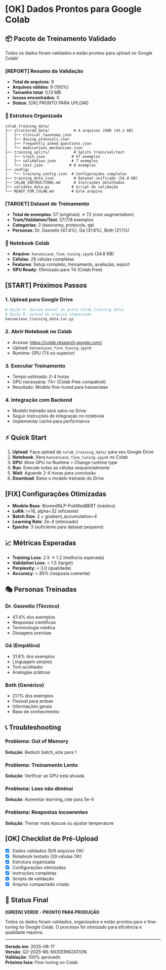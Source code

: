 # [OK] Dados Prontos para Google Colab

## 📦 Pacote de Treinamento Validado

Todos os dados foram validados e estão prontos para upload no Google Colab!

### [REPORT] Resumo da Validação

- **Total de arquivos**: 9
- **Arquivos válidos**: 9 (100%)
- **Tamanho total**: 0.13 MB
- **Issues encontrados**: 0
- **Status**: [OK] PRONTO PARA UPLOAD

### 📁 Estrutura Organizada

```
colab_training_data/
├── structured_data/           # 4 arquivos JSON (43.2 KB)
│   ├── clinical_taxonomy.json
│   ├── dosing_protocols.json
│   ├── frequently_asked_questions.json
│   └── medications_mechanisms.json
├── training_splits/           # Splits train/val/test
│   ├── train.json            # 57 exemplos
│   ├── validation.json       # 7 exemplos
│   └── test.json            # 8 exemplos
├── config/
│   └── training_config.json  # Configurações completas
├── training_data.json         # Dataset unificado (56.8 KB)
├── COLAB_INSTRUCTIONS.md      # Instruções detalhadas
├── validate_data.py          # Script de validação
└── READY_FOR_COLAB.md        # Este arquivo
```

### [TARGET] Dataset de Treinamento

- **Total de exemplos**: 57 (originais) -> 72 (com augmentation)
- **Train/Validation/Test**: 57/7/8 exemplos
- **Categorias**: 3 (taxonomy, protocols, qa)
- **Personas**: Dr. Gasnelio (47.4%), Gá (31.6%), Both (21.1%)

### 📱 Notebook Colab

- **Arquivo**: `hanseniase_fine_tuning.ipynb` (34.6 KB)
- **Células**: 29 células completas
- **Features**: Setup completo, treinamento, avaliação, export
- **GPU Ready**: Otimizado para T4 (Colab Free)

## [START] Próximos Passos

### 1. Upload para Google Drive
```bash
# Opção A: Upload manual da pasta colab_training_data/
# Opção B: Upload do arquivo compactado
hanseniase_training_data.tar.gz
```

### 2. Abrir Notebook no Colab
- Acesse: https://colab.research.google.com/
- Upload: `hanseniase_fine_tuning.ipynb`
- Runtime: GPU (T4 ou superior)

### 3. Executar Treinamento
- Tempo estimado: 2-4 horas
- GPU necessária: T4+ (Colab Free compatível)
- Resultado: Modelo fine-tuned para hanseníase

### 4. Integração com Backend
- Modelo treinado será salvo no Drive
- Seguir instruções de integração no notebook
- Implementar cache para performance

## ⚡ Quick Start

1. **Upload**: Faça upload de `colab_training_data/` para seu Google Drive
2. **Notebook**: Abra `hanseniase_fine_tuning.ipynb` no Colab
3. **GPU**: Ative GPU no Runtime > Change runtime type
4. **Run**: Execute todas as células sequencialmente
5. **Wait**: Aguarde 2-4 horas para conclusão
6. **Download**: Baixe o modelo treinado do Drive

## [FIX] Configurações Otimizadas

- **Modelo Base**: BiomedNLP-PubMedBERT (médico)
- **LoRA**: r=16, alpha=32 (eficiente)
- **Batch Size**: 2 + gradient_accumulation=4
- **Learning Rate**: 2e-4 (otimizado)
- **Epochs**: 3 (suficiente para dataset pequeno)

## 📈 Métricas Esperadas

- **Training Loss**: 2.5 -> 1.2 (melhoria esperada)
- **Validation Loss**: < 1.5 (target)
- **Perplexity**: < 3.0 (qualidade)
- **Accuracy**: > 85% (resposta coerente)

## 🎭 Personas Treinadas

### Dr. Gasnelio (Técnico)
- 47.4% dos exemplos
- Respostas científicas
- Terminologia médica
- Dosagens precisas

### Gá (Empático)
- 31.6% dos exemplos
- Linguagem simples
- Tom acolhedor
- Analogias práticas

### Both (Genérico)
- 21.1% dos exemplos
- Flexível para ambas
- Informações gerais
- Base de conhecimento

## 📞 Troubleshooting

### Problema: Out of Memory
**Solução**: Reduzir batch_size para 1

### Problema: Treinamento Lento
**Solução**: Verificar se GPU está ativada

### Problema: Loss não diminui
**Solução**: Aumentar learning_rate para 5e-4

### Problema: Respostas incoerentes
**Solução**: Treinar mais épocas ou ajustar temperature

## [OK] Checklist de Pré-Upload

- [x] Dados validados (9/9 arquivos OK)
- [x] Notebook testado (29 células OK)
- [x] Estrutura organizada
- [x] Configurações otimizadas
- [x] Instruções completas
- [x] Scripts de validação
- [x] Arquivo compactado criado

## 🎉 Status Final

**[GREEN] VERDE - PRONTO PARA PRODUÇÃO**

Todos os dados foram validados, organizados e estão prontos para o fine-tuning no Google Colab. O processo foi otimizado para eficiência e qualidade máxima.

---

**Gerado em**: 2025-08-17  
**Versão**: Q2-2025-ML-MODERNIZATION  
**Validação**: 100% aprovado  
**Próxima fase**: Fine-tuning no Colab